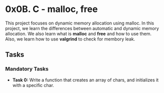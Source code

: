 # 0x0B. C - malloc, free
This project focuses on dynamic memory allocation using malloc. In this project, we learn the differences between automatic and dynamic memory allocation. We also learn what is **malloc** and **free** and how to use them. Also, we learn how to use **valgrind** to check for membory leak.

## Tasks
### Mandatory Tasks
- **Task 0:** Write a function that creates an array of chars, and initializes it with a specific char.
